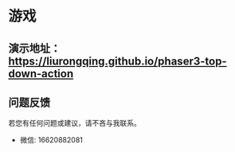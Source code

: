 # 游戏

演示地址： https://liurongqing.github.io/phaser3-top-down-action
---

## 问题反馈

若您有任何问题或建议，请不吝与我联系。

- 微信: 16620882081

